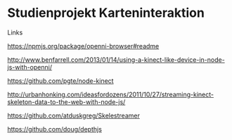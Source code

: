 Studienprojekt Karteninteraktion
=================


Links


https://npmjs.org/package/openni-browser#readme

http://www.benfarrell.com/2013/01/14/using-a-kinect-like-device-in-node-js-with-openni/

https://github.com/pgte/node-kinect

http://urbanhonking.com/ideasfordozens/2011/10/27/streaming-kinect-skeleton-data-to-the-web-with-node-js/

https://github.com/atduskgreg/Skelestreamer



https://github.com/doug/depthjs
